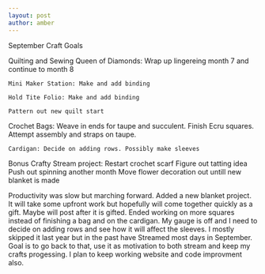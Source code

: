 ```yaml
---
layout: post
author: amber
---
```


September Craft Goals

Quilting and Sewing
    Queen of Diamonds: Wrap up lingereing month 7 and continue to month 8

    Mini Maker Station: Make and add binding

    Hold Tite Folio: Make and add binding

    Pattern out new quilt start

Crochet
    Bags: Weave in ends for taupe and succulent. Finish Ecru squares. Attempt assembly and straps on taupe.

    Cardigan: Decide on adding rows. Possibly make sleeves 

Bonus Crafty
    Stream project: Restart crochet scarf
    Figure out tatting idea
    Push out spinning another month
    Move flower decoration out untill new blanket is made


Productivity was slow but marching forward. Added a new blanket project. It will take some upfront work but hopefully will come together quickly as a gift. Maybe will post after it is gifted. Ended working on more squares instead of finishing a bag and on the cardigan. My gauge is off and I need to decide on adding rows and see how it will affect the sleeves. I mostly skipped it last year but in the past have Streamed most days in September. Goal is to go back to that, use it as motivation to both stream and keep my crafts progessing. I plan to keep working website and code improvment also.   
    
    